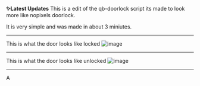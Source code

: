 **✨Latest Updates**
This is a edit of the qb-doorlock script its made to look more like nopixels doorlock.  

It is very simple and was made in about 3 miniutes.

--------------------------------------------------------------------------

This is what the door looks like locked
![image](https://user-images.githubusercontent.com/81651125/165208585-fa6c055e-c2a0-4d99-a469-e371c9919651.png)

--------------------------------------------------------------------------

This is what the door looks like unlocked
![image](https://user-images.githubusercontent.com/81651125/165208711-5e57bf5a-db33-4bc9-b511-6220955f4021.png)

--------------------------------------------------------------------------

A
